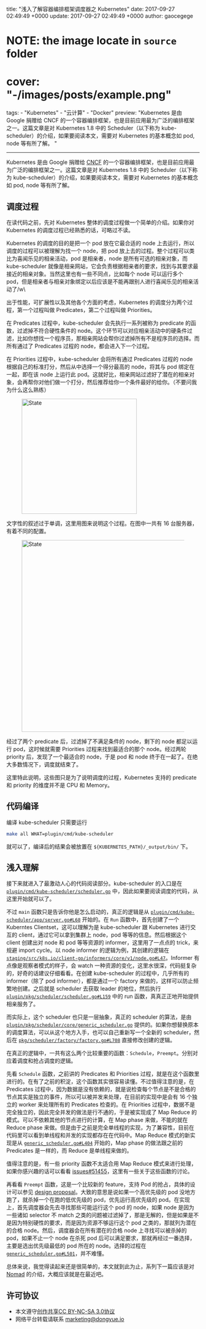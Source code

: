 title: "浅入了解容器编排框架调度器之 Kubernetes"
date: 2017-09-27 02:49:49 +0000
update: 2017-09-27 02:49:49 +0000
author: gaocegege
# NOTE: the image locate in `source` folder
# cover: "-/images/posts/example.png"
tags:
    - "Kubernetes"
    - "云计算"
    - "Docker"
preview: "Kubernetes 是由 Google 捐赠给 CNCF 的一个容器编排框架，也是目前应用最为广泛的编排框架之一。这篇文章是对 Kubernetes 1.8 中的 Scheduler（以下称为 kube-scheduler）的介绍，如果要阅读本文，需要对 Kubernetes 的基本概念如 pod, node 等有所了解。
"

---

Kubernetes 是由 Google 捐赠给 [CNCF](https://www.cncf.io/) 的一个容器编排框架，也是目前应用最为广泛的编排框架之一。这篇文章是对 Kubernetes 1.8 中的 Scheduler（以下称为 kube-scheduler）的介绍，如果要阅读本文，需要对 Kubernetes 的基本概念如 pod, node 等有所了解。

## 调度过程

在读代码之前，先对 Kubernetes 整体的调度过程做一个简单的介绍。如果你对 Kubernetes 的调度过程已经熟悉的话，可略过不读。

Kubernetes 的调度的目的是把一个 pod 放在它最合适的 node 上去运行，所以调度的过程可以被理解为找一个 node，把 pod 放上去的过程。整个过程可以类比为喜闻乐见的相亲活动，pod 是相亲者，node 是所有可选的相亲对象，而 kube-scheduler 就像是相亲网站，它会负责根据相亲者的要求，找到与其要求最接近的相亲对象。当然这里也有一些不同点，比如每个 node 可以运行多个 pod，但是相亲者与相亲对象绑定以后应该是不能再跟别人进行喜闻乐见的相亲活动了/w\

出于性能，可扩展性以及其他各个方面的考虑，Kubernetes 的调度分为两个过程，第一个过程叫做 Predicates，第二个过程叫做 Priorities。

在 Predicates 过程中，kube-scheduler 会先执行一系列被称为 predicate 的函数，过滤掉不符合硬性条件的 node。这个环节可以对应相亲活动中的硬条件过滤，比如你想找一个程序员，那相亲网站会帮你过滤掉所有不是程序员的选择。而所有通过了 Predicates 过程的 node，都会进入下一个过程。

在 Priorities 过程中，kube-scheduler 会将所有通过 Predicates 过程的 node 根据自己的标准打分，然后从中选择一个得分最高的 node，将其与 pod 绑定在一起，即在该 node 上运行此 pod。这就好比，相亲网站过滤好了潜在的相亲对象，会再帮你对他们做一个打分，然后推荐给你一个条件最好的给你。（不要问我为什么这么熟练）

<figure>
	<img src="/images/posts/kubernetes/initial-state.png" alt="State" height="300">
</figure>

文字性的叙述过于单调，这里用图来说明这个过程。在图中一共有 16 台服务器，有着不同的配置。

<figure>
	<img src="/images/posts/kubernetes/algorithm.png" alt="State" width="500">
</figure>

经过了两个 predicate 后，过滤掉了不满足条件的 node，剩下的 node 都足以运行 pod，这时候就需要 Priorities 过程来找到最适合的那个 node。经过两轮 priority 后，发现了一个最适合的 node，于是 pod 和 node 终于在一起了。在绝大多数情况下，调度就结束了。

这里特此说明，这些图只是为了说明调度的过程，Kubernetes 支持的 predicate 和 priority 的维度并不是 CPU 和 Memory。

## 代码编译

编译 kube-scheduler 只需要运行 

```bash
make all WHAT=plugin/cmd/kube-scheduler
```

就可以了，编译后的结果会被放置在 `${KUBERNETES_PATH}/_output/bin/` 下。

## 浅入理解

接下来就进入了最激动人心的代码阅读部分。kube-scheduler 的入口是在 [`plugin/cmd/kube-scheduler/scheduler.go`](https://github.com/kubernetes/kubernetes/blob/release-1.8/plugin/cmd/kube-scheduler/scheduler.go) 中，因此如果要阅读调度的代码，从这里开始就可以了。

不过 `main` 函数只是告诉你他是怎么启动的，真正的逻辑是从 [`plugin/cmd/kube-scheduler/app/server.go#L68`](https://github.com/kubernetes/kubernetes/blob/release-1.8/plugin/cmd/kube-scheduler/app/server.go#L68) 开始的。在 `Run` 函数中，首先创建了一个 Kuberntes Clientset，这可以理解为是 kube-scheduler 跟 Kubernetes 进行交互的 client，通过它可以拿到集群上 node，pod 等等的信息。然后根据这个 client 创建出对 node 和 pod 等等资源的 informer，这里用了一点点的 trick，来规避 import cycle。以 node informer 的逻辑为例，其创建的逻辑在 [`staging/src/k8s.io/client-go/informers/core/v1/node.go#L47`](https://github.com/kubernetes/kubernetes/blob/release-1.8/staging/src/k8s.io/client-go/informers/core/v1/node.go#L47)。Informer 有点像是观察者模式的样子，会 watch 一种资源的变化，这里水很深，代码挺复杂的，好奇的话建议仔细看看。在创建 kube-scheduler 的过程中，几乎所有的 informer（除了 pod informer），都是通过一个 factory 来做的，这样可以防止频繁地创建。之后就是 scheduler 去获取 leader 的地位，然后执行 [`plugin/pkg/scheduler/scheduler.go#L159`](https://github.com/kubernetes/kubernetes/blob/release-1.8/plugin/pkg/scheduler/scheduler.go#L159) 中的 run 函数，真真正正地开始提供相亲服务了。

而实际上，这个 scheduler 也只是一层抽象，真正的 scheduler 的算法，是由 [`plugin/pkg/scheduler/core/generic_scheduler.go`](https://github.com/kubernetes/kubernetes/blob/release-1.8/plugin/pkg/scheduler/core/generic_scheduler.go) 提供的。如果你想替换原本的调度算法，可以从这个地方入手，也可以自己重新写一个全新的 scheduler，然后在 [`pkg/scheduler/factory/factory.go#L708`](https://github.com/kubernetes/kubernetes/blob/release-1.8/plugin/pkg/scheduler/factory/factory.go#L708) 直接修改创建的逻辑。

在真正的逻辑中，一共有这么两个比较重要的函数：`Schedule`，`Preempt`。分别对应着调度和抢占调度的逻辑。

先看 `Schedule` 函数，之前讲的 Predicates 和 Priorities 过程，就是在这个函数里进行的。在有了之前的积淀，这个函数其实很容易读懂。不过值得注意的是，在 Predicates 过程中，因为数据是没有依赖的，就是说检查每个节点是不是合格的节点其实是独立的事件，所以可以被并发来处理，在目前的实现中是会有 16 个独立的 worker 来处理所有的 Predicates 检查的。在 Priorities 过程中，数据不是完全独立的，因此完全并发的做法是行不通的，于是被实现成了 Map Reduce 的模式。可以不依赖其他的节点进行的计算，在 Map phase 来做，不能的就在 Reduce phase 来做。但是由于之前是完全单线程的实现，为了兼容性，目前在代码里可以看到单线程和并发的实现都存在在代码中。Map Reduce 模式的新实现是从 [`generic_scheduler.go#L404`](https://github.com/kubernetes/kubernetes/blob/release-1.8/plugin/pkg/scheduler/core/generic_scheduler.go#L404) 开始的，Map phase 的做法跟之前的 Predicates 是一样的，而 Reduce 是单线程来做的。

值得注意的是，有一些 priority 函数不太适合用 Map Reduce 模式来进行处理，如果你感兴趣的话可以看看 [issues#51455](https://github.com/kubernetes/kubernetes/issues/51455)，这里有一些关于这些函数的讨论。

再看看 `Preempt` 函数，这是一个比较新的 feature，支持 Pod 的抢占，具体的设计可以参见 [design proposal](https://github.com/kubernetes/community/blob/master/contributors/design-proposals/scheduling/pod-preemption.md)。大致的意思是说如果一个高优先级的 pod 没地方跑了，就杀掉一个在跑的低优先级的 pod，优先运行高优先级的 pod。在实现上，首先调度器会先去寻找那些可能运行这个 pod 的 node，如果 node 是因为一些诸如 selector 不 match 之类的问题被过滤掉了，那是无解的，但是如果是不是因为特别硬性的要求，而是因为资源不够运行这个 pod 之类的，那就列为潜在的合格 node。然后，调度器会在所有潜在的合格 node 上寻找可以被杀掉的 pod，如果不止一个 node 在杀死 pod 后可以满足要求，那就再经过一番选择，主要是选出优先级最低的 pod 所在的 node。选择的过程在 [`generic_scheduler.go#L501`](https://github.com/kubernetes/kubernetes/blob/release-1.8/plugin/pkg/scheduler/core/generic_scheduler.go#L501)，并不难懂。

总体来说，我觉得读起来还是很简单的，本文就到此为止，系列下一篇应该是对 [Nomad](https://www.nomadproject.io/) 的介绍，大概应该就是在最近吧。

## 许可协议

- 本文遵守[创作共享CC BY-NC-SA 3.0协议](https://creativecommons.org/licenses/by-nc-sa/3.0/cn/)
- 网络平台转载请联系 <marketing@dongyue.io>
